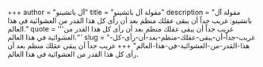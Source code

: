 +++
author = "آل باتشينو"
title = "مقولة آل باتشينو"
description = "مقولة آل باتشينو: غريب جداً أن يبقى عقلك منظم بعد أن رأى كل هذا القدر من العشوائية في هذا العالم."
quote = '''غريب جداً أن يبقى عقلك منظم بعد أن رأى كل هذا القدر من العشوائية في هذا العالم.'''
slug = "غريب-جداً-أن-يبقى-عقلك-منظم-بعد-أن-رأى-كل-هذا-القدر-من-العشوائية-في-هذا-العالم"
+++
غريب جداً أن يبقى عقلك منظم بعد أن رأى كل هذا القدر من العشوائية في هذا العالم.
